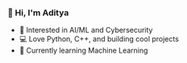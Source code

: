 ### 👋 Hi, I'm Aditya
- 🧠 Interested in AI/ML and Cybersecurity
- 💻 Love Python, C++, and building cool projects
- 🌱 Currently learning Machine Learning
